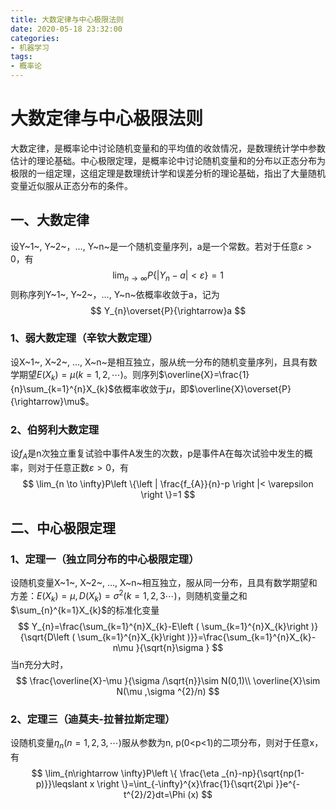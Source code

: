 ```yaml
---
title: 大数定律与中心极限法则
date: 2020-05-18 23:32:00
categories:
- 机器学习
tags:
- 概率论
---
```


# 大数定律与中心极限法则

大数定律，是概率论中讨论随机变量和的平均值的收敛情况，是数理统计学中参数估计的理论基础。中心极限定理，是概率论中讨论随机变量和的分布以正态分布为极限的一组定理，这组定理是数理统计学和误差分析的理论基础，指出了大量随机变量近似服从正态分布的条件。  

<!-- more -->

## 一、大数定律

设Y~1~, Y~2~，…,  Y~n~是一个随机变量序列，a是一个常数。若对于任意$\varepsilon >0$，有
$$
\lim_{n \rightarrow \infty}P\left \{ \left | Y_{n}-a  \right |<\varepsilon  \right \}=1
$$
则称序列Y~1~, Y~2~，…,  Y~n~依概率收敛于a，记为
$$
Y_{n}\overset{P}{\rightarrow}a
$$


### 1、弱大数定理（辛钦大数定理）

设X~1~,   X~2~,  …,  X~n~是相互独立，服从统一分布的随机变量序列，且具有数学期望$E(X_{k})=\mu  (k=1,2,\cdots)$。则序列$\overline{X}=\frac{1}{n}\sum_{k=1}^{n}X_{k}$依概率收敛于$\mu$，即$\overline{X}\overset{P}{\rightarrow}\mu$。

### 2、伯努利大数定理

设$f_{A}$是n次独立重复试验中事件A发生的次数，p是事件A在每次试验中发生的概率，则对于任意正数$\varepsilon >0$，有
$$
\lim_{n \to \infty}P\left \{\left | \frac{f_{A}}{n}-p \right |< \varepsilon \right \}=1
$$

## 二、中心极限定理

### 1、定理一（独立同分布的中心极限定理）

设随机变量X~1~,   X~2~,  …,  X~n~相互独立，服从同一分布，且具有数学期望和方差：$E(X_{k})=\mu ,D(X_{k})=\sigma ^{2}(k=1,2,3 \cdots)$，则随机变量之和$\sum_{n}^{k=1}X_{k}$的标准化变量
$$
Y_{n}=\frac{\sum_{k=1}^{n}X_{k}-E\left ( \sum_{k=1}^{n}X_{k}\right )}{\sqrt{D\left ( \sum_{k=1}^{n}X_{k}\right )}}=\frac{\sum_{k=1}^{n}X_{k}-n\mu }{\sqrt{n}\sigma }
$$
当n充分大时，
$$
\frac{\overline{X}-\mu }{\sigma /\sqrt{n}}\sim N(0,1)\\
\overline{X}\sim N(\mu ,\sigma ^{2}/n)
$$

### 2、定理三（迪莫夫-拉普拉斯定理）

设随机变量$\eta _{n}(n=1,2,3,\cdots )$服从参数为n, p(0<p<1)的二项分布，则对于任意x，有
$$
\lim_{n\rightarrow \infty}P\left \{ \frac{\eta _{n}-np}{\sqrt{np(1-p)}}\leqslant x \right \}=\int_{-\infty}^{x}\frac{1}{\sqrt{2\pi }}e^{-t^{2}/2}dt=\Phi (x)
$$